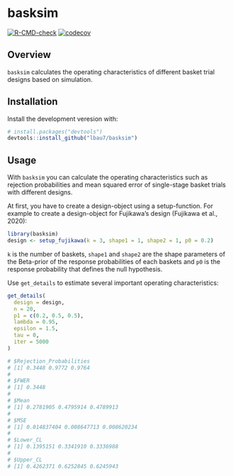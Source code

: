 
<!-- README.md is generated from README.Rmd. Please edit that file -->

# basksim

<!-- badges: start -->

[![R-CMD-check](https://github.com/lbau7/basksim/actions/workflows/R-CMD-check.yaml/badge.svg)](https://github.com/lbau7/basksim/actions/workflows/R-CMD-check.yaml)
[![codecov](https://codecov.io/gh/lbau7/basksim/branch/master/graph/badge.svg?token=AVO4V52BTH)](https://codecov.io/gh/lbau7/basksim)
<!-- badges: end -->

## Overview

`basksim` calculates the operating characteristics of different basket
trial designs based on simulation.

## Installation

Install the development veresion with:

``` r
# install.packages("devtools")
devtools::install_github("lbau7/basksim")
```

## Usage

With `basksim` you can calculate the operating characteristics such as
rejection probabilities and mean squared error of single-stage basket
trials with different designs.

At first, you have to create a design-object using a setup-function. For
example to create a design-object for Fujikawa’s design (Fujikawa et
al., 2020):

``` r
library(basksim)
design <- setup_fujikawa(k = 3, shape1 = 1, shape2 = 1, p0 = 0.2)
```

`k` is the number of baskets, `shape1` and `shape2` are the shape
parameters of the Beta-prior of the response probabilities of each
baskets and `p0` is the response probability that defines the null
hypothesis.

Use `get_details` to estimate several important operating
characteristics:

``` r
get_details(
  design = design,
  n = 20,
  p1 = c(0.2, 0.5, 0.5),
  lambda = 0.95,
  epsilon = 1.5,
  tau = 0,
  iter = 5000
)

# $Rejection_Probabilities
# [1] 0.3448 0.9772 0.9764
# 
# $FWER
# [1] 0.3448
# 
# $Mean
# [1] 0.2781905 0.4795914 0.4789913
# 
# $MSE
# [1] 0.014837404 0.008647713 0.008620234
# 
# $Lower_CL
# [1] 0.1395151 0.3341910 0.3336988
# 
# $Upper_CL
# [1] 0.4262371 0.6252845 0.6245943
```
